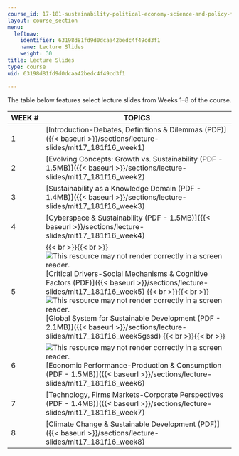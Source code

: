 ```yaml
---
course_id: 17-181-sustainability-political-economy-science-and-policy-fall-2016
layout: course_section
menu:
  leftnav:
    identifier: 63198d81fd9d0dcaa42bedc4f49cd3f1
    name: Lecture Slides
    weight: 30
title: Lecture Slides
type: course
uid: 63198d81fd9d0dcaa42bedc4f49cd3f1

---
```


The table below features select lecture slides from Weeks 1–8 of the course.

| WEEK # | TOPICS |
| --- | --- |
| 1 | [Introduction-Debates, Definitions & Dilemmas (PDF)]({{< baseurl >}}/sections/lecture-slides/mit17_181f16_week1) |
| 2 | [Evolving Concepts: Growth vs. Sustainability (PDF - 1.5MB)]({{< baseurl >}}/sections/lecture-slides/mit17_181f16_week2) |
| 3 | [Sustainability as a Knowledge Domain (PDF - 1.4MB)]({{< baseurl >}}/sections/lecture-slides/mit17_181f16_week3) |
| 4 | [Cyberspace & Sustainability (PDF - 1.5MB)]({{< baseurl >}}/sections/lecture-slides/mit17_181f16_week4) |
| 5 |  {{< br >}}{{< br >}} ![This resource may not render correctly in a screen reader.](/images/inacessible.gif)[Critical Drivers-Social Mechanisms & Cognitive Factors (PDF)]({{< baseurl >}}/sections/lecture-slides/mit17_181f16_week5) {{< br >}}{{< br >}} ![This resource may not render correctly in a screen reader.](/images/inacessible.gif)[Global System for Sustainable Development (PDF - 2.1MB)]({{< baseurl >}}/sections/lecture-slides/mit17_181f16_week5gssd) {{< br >}}{{< br >}}  |
| 6 | ![This resource may not render correctly in a screen reader.](/images/inacessible.gif)[Economic Performance-Production & Consumption (PDF - 1.5MB)]({{< baseurl >}}/sections/lecture-slides/mit17_181f16_week6) |
| 7 | [Technology, Firms Markets-Corporate Perspectives (PDF - 1.4MB)]({{< baseurl >}}/sections/lecture-slides/mit17_181f16_week7) |
| 8 | [Climate Change & Sustainable Development (PDF)]({{< baseurl >}}/sections/lecture-slides/mit17_181f16_week8)